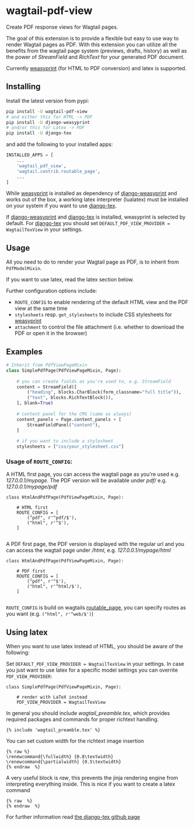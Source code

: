 # wagtail-pdf-view
Create PDF response views for Wagtail pages.

The goal of this extension is to provide a flexible but easy to use way to render Wagtail pages as PDF.
With this extension you can utilize all the benefits from the wagtail page system (previews, drafts, history) as well as the power of
*StreamField* and *RichText* for your generated PDF document.

Currently [weasyprint](https://github.com/Kozea/WeasyPrint) (for HTML to PDF conversion) and latex is supported.

## Installing

Install the latest version from pypi:

```sh
pip install -U wagtail-pdf-view
# and either this for HTML -> PDF
pip install -U django-weasyprint
# and/or this for Latex -> PDF
pip install -U django-tex
```

and add the following to your installed apps:

```py
INSTALLED_APPS = [
    ...
    'wagtail_pdf_view',
    'wagtail.contrib.routable_page',
    ...
]
```

While [weasyprint](https://github.com/Kozea/WeasyPrint) is installed as dependency of [django-weasyprint](https://github.com/fdemmer/django-weasyprint) and works out of the box,
a working latex interpreter (lualatex) must be installed on your system if you want to use [django-tex](https://github.com/weinbusch/django-tex).

If [django-weasyprint](https://github.com/fdemmer/django-weasyprint) and [django-tex](https://github.com/weinbusch/django-tex) is installed, weasyprint is selected by default.
For [django-tex](https://github.com/weinbusch/django-tex) you should set `DEFAULT_PDF_VIEW_PROVIDER = WagtailTexView` in your settings.


## Usage

All you need to do to render your Wagtail page as PDF, is to inherit from `PdfModelMixin`.

If you want to use latex, read the latex section below.

Further configuration options include:
- `ROUTE_CONFIG` to enable rendering of the default HTML view and the PDF view at the same time
- `stylesheets` resp. `get_stylesheets` to include CSS stylesheets for [weasyprint](https://github.com/Kozea/WeasyPrint)
- `attachment` to control the file attachment (i.e. whether to download the PDF or open it in the browser)

## Examples


```py
# Inherit from PdfViewPageMixin
class SimplePdfPage(PdfViewPageMixin, Page):
    
    # you can create fields as you're used to, e.g. StreamField
    content = StreamField([
        ("heading", blocks.CharBlock(form_classname="full title")),
        ("text", blocks.RichTextBlock()),
    ], blank=True)
    
    # content panel for the CMS (same as always)
    content_panels = Page.content_panels + [
        StreamFieldPanel("content"),
    ]
    
    # if you want to include a stylesheet
    stylesheets = ["css/your_stylesheet.css"]
```

### Usage of `ROUTE_CONFIG`:

A HTML first page, you can access the wagtail page as you're used e.g. *127.0.0.1/mypage*.
The PDF version will be available under *pdf/* e.g. *127.0.0.1/mypage/pdf*

```
class HtmlAndPdfPage(PdfViewPageMixin, Page):

    # HTML first
    ROUTE_CONFIG = [
        ("pdf", r'^pdf/$'),
        ("html", r'^$'),
    ]
    
```

A PDF first page, the PDF version is displayed with the regular url and
you can access the wagtail page under */html*, e.g. *127.0.0.1/mypage/html*

```
class HtmlAndPdfPage(PdfViewPageMixin, Page):
    
    # PDF first
    ROUTE_CONFIG = [
        ("pdf", r'^$'),
        ("html", r'^html/$'),
    ]
    
```

`ROUTE_CONFIG` is build on wagtails [routable_page](https://docs.wagtail.io/en/stable/reference/contrib/routablepage.html), you can specify routes as you want (e.g. `("html", r'^web/$')`)

## Using latex

When you want to use latex instead of HTML, you should be aware of the following:

Set `DEFAULT_PDF_VIEW_PROVIDER = WagtailTexView` in your settings.
In case you just want to use latex for a specific model settings you can overrite `PDF_VIEW_PROVIDER`:

```
class SimplePdfPage(PdfViewPageMixin, Page):

    # render with LaTeX instead
    PDF_VIEW_PROVIDER = WagtailTexView
```

In general you should include *wagtail_preamble.tex*, which provides required packages and commands for proper richtext handling.

```
{% include 'wagtail_preamble.tex' %}
```

You can set custom width for the richtext image insertion
 
```
{% raw %}
\renewcommand{\fullwidth} {0.8\textwidth}
\renewcommand{\partialwidth} {0.5\textwidth}
{% endraw  %} 
```

A very useful block is *raw*, this prevents the jinja rendering engine from interpreting everything inside.
This is nice if you want to create a latex command

```
{% raw  %}
{% endraw  %}
```

For further information read [the django-tex github page](https://github.com/weinbusch/django-tex)

